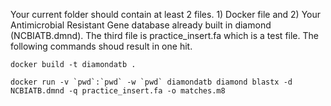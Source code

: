 Your current folder should contain at least 2 files. 1) Docker file and 2) Your Antimicrobial Resistant Gene database already built in diamond (NCBIATB.dmnd). The third file is practice_insert.fa which is a test file. The following commands shoud result in one hit.


```docker build -t diamondatb .```


```docker run -v `pwd`:`pwd` -w `pwd` diamondatb diamond blastx -d NCBIATB.dmnd -q practice_insert.fa -o matches.m8```



